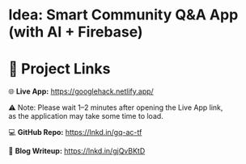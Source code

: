 # Idea: Smart Community Q&A App (with AI + Firebase)

# 🔗 Project Links

🌐 **Live App:** <https://googlehack.netlify.app/> 

⚠️ Note: Please wait 1–2 minutes after opening the Live App link,  
as the application may take some time to load.

💻 **GitHub Repo:** <https://lnkd.in/gq-ac-tf>

📝 **Blog Writeup:** <https://lnkd.in/gjQvBKtD>
